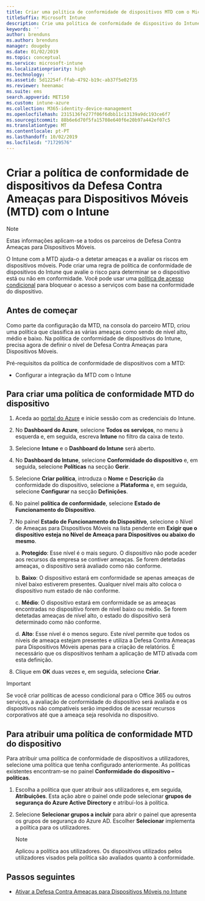 ```yaml
---
title: Criar uma política de conformidade de dispositivos MTD com o Microsoft Intune
titleSuffix: Microsoft Intune
description: Crie uma política de conformidade de dispositivo do Intune que utilize os níveis de ameaça de parceiro MTD para determinar se um dispositivo móvel pode aceder a recursos da empresa.
keywords: ''
author: brenduns
ms.author: brenduns
manager: dougeby
ms.date: 01/02/2019
ms.topic: conceptual
ms.service: microsoft-intune
ms.localizationpriority: high
ms.technology: ''
ms.assetid: 5d12254f-ffab-4792-b19c-ab37f5e02f35
ms.reviewer: heenamac
ms.suite: ems
search.appverid: MET150
ms.custom: intune-azure
ms.collection: M365-identity-device-management
ms.openlocfilehash: 2315136fe277f06f6dbb11c13139a9dc193ce6f7
ms.sourcegitcommit: 88b6e6d70f5fa15708e640f6e20b97a442ef07c5
ms.translationtype: MT
ms.contentlocale: pt-PT
ms.lasthandoff: 10/02/2019
ms.locfileid: "71729576"
---
```

# <a name="create-mobile-threat-defense-mtd-device-compliance-policy-with-intune"></a>Criar a política de conformidade de dispositivos da Defesa Contra Ameaças para Dispositivos Móveis (MTD) com o Intune

> [!NOTE] 
> Estas informações aplicam-se a todos os parceiros de Defesa Contra Ameaças para Dispositivos Móveis.

O Intune com a MTD ajuda-o a detetar ameaças e a avaliar os riscos em dispositivos móveis. Pode criar uma regra de política de conformidade de dispositivos do Intune que avalie o risco para determinar se o dispositivo está ou não em conformidade. Você pode usar uma [política de acesso condicional](create-conditional-access-intune.md) para bloquear o acesso a serviços com base na conformidade do dispositivo.

## <a name="before-you-begin"></a>Antes de começar

Como parte da configuração da MTD, na consola do parceiro MTD, criou uma política que classifica as várias ameaças como sendo de nível alto, médio e baixo. Na política de conformidade de dispositivos do Intune, precisa agora de definir o nível de Defesa Contra Ameaças para Dispositivos Móveis.

Pré-requisitos da política de conformidade de dispositivos com a MTD:

- Configurar a integração da MTD com o Intune

## <a name="to-create-an-mtd-device-compliance-policy"></a>Para criar uma política de conformidade MTD do dispositivo

1. Aceda ao [portal do Azure](https://portal.azure.com/) e inicie sessão com as credenciais do Intune.

2. No **Dashboard do Azure**, selecione **Todos os serviços**, no menu à esquerda e, em seguida, escreva **Intune** no filtro da caixa de texto.

3. Selecione **Intune** e o **Dashboard do Intune** será aberto.

4. No **Dashboard do Intune**, selecione **Conformidade do dispositivo** e, em seguida, selecione **Políticas** na secção **Gerir**.

5. Selecione **Criar política**, introduza o **Nome** e **Descrição** da conformidade do dispositivo, selecione a **Plataforma** e, em seguida, selecione **Configurar** na secção **Definições**.

6. No painel **política de conformidade**, selecione **Estado de Funcionamento do Dispositivo**.

7. No painel **Estado de Funcionamento do Dispositivo**, selecione o Nível de Ameaças para Dispositivos Móveis na lista pendente em **Exigir que o dispositivo esteja no Nível de Ameaça para Dispositivos ou abaixo do mesmo**.

    a.  **Protegido**: Esse nível é o mais seguro. O dispositivo não pode aceder aos recursos da empresa se contiver ameaças. Se forem detetadas ameaças, o dispositivo será avaliado como não conforme.

    b.  **Baixo**: O dispositivo estará em conformidade se apenas ameaças de nível baixo estiverem presentes. Qualquer nível mais alto coloca o dispositivo num estado de não conforme.

    c.  **Médio**: O dispositivo estará em conformidade se as ameaças encontradas no dispositivo forem de nível baixo ou médio. Se forem detetadas ameaças de nível alto, o estado do dispositivo será determinado como não conforme.

    d.  **Alto**: Esse nível é o menos seguro. Este nível permite que todos os níveis de ameaça estejam presentes e utiliza a Defesa Contra Ameaças para Dispositivos Móveis apenas para a criação de relatórios. É necessário que os dispositivos tenham a aplicação de MTD ativada com esta definição.

8. Clique em **OK** duas vezes e, em seguida, selecione **Criar**.

> [!IMPORTANT]
> Se você criar políticas de acesso condicional para o Office 365 ou outros serviços, a avaliação de conformidade do dispositivo será avaliada e os dispositivos não compatíveis serão impedidos de acessar recursos corporativos até que a ameaça seja resolvida no dispositivo.

## <a name="to-assign-an-mtd-device-compliance-policy"></a>Para atribuir uma política de conformidade MTD do dispositivo

Para atribuir uma política de conformidade de dispositivos a utilizadores, selecione uma política que tenha configurado anteriormente. As políticas existentes encontram-se no painel **Conformidade do dispositivo – políticas**.

1. Escolha a política que quer atribuir aos utilizadores e, em seguida, **Atribuições**. Esta ação abre o painel onde pode selecionar **grupos de segurança do Azure Active Directory** e atribuí-los à política.

2. Selecione **Selecionar grupos a incluir** para abrir o painel que apresenta os grupos de segurança do Azure AD.  Escolher **Selecionar** implementa a política para os utilizadores.

    > [!NOTE] 
    > Aplicou a política aos utilizadores. Os dispositivos utilizados pelos utilizadores visados pela política são avaliados quanto à conformidade.

## <a name="next-steps"></a>Passos seguintes

- [Ativar a Defesa Contra Ameaças para Dispositivos Móveis no Intune](mtd-connector-enable.md)
